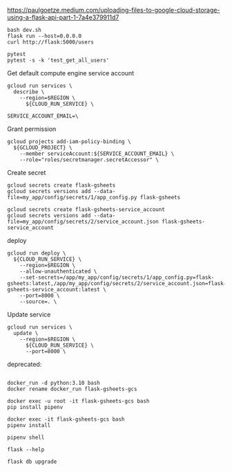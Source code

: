 https://paulgoetze.medium.com/uploading-files-to-google-cloud-storage-using-a-flask-api-part-1-7a4e379911d7

```
bash dev.sh
flask run --host=0.0.0.0
curl http://flask:5000/users

pytest
pytest -s -k 'test_get_all_users'
```

Get default compute engine service account
```
gcloud run services \
  describe \
    --region=$REGION \
      ${CLOUD_RUN_SERVICE} \

SERVICE_ACCOUNT_EMAIL=\
```

Grant permission
```
gcloud projects add-iam-policy-binding \
  ${GCLOUD_PROJECT} \
    --member serviceAccount:${SERVICE_ACCOUNT_EMAIL} \
    --role="roles/secretmanager.secretAccessor" \
```

Create secret
```
gcloud secrets create flask-gsheets
gcloud secrets versions add --data-file=my_app/config/secrets/1/app_config.py flask-gsheets

gcloud secrets create flask-gsheets-service_account
gcloud secrets versions add --data-file=my_app/config/secrets/2/service_account.json flask-gsheets-service_account
```

deploy
```
gcloud run deploy \
  ${CLOUD_RUN_SERVICE} \
    --region=$REGION \
    --allow-unauthenticated \
    --set-secrets=/app/my_app/config/secrets/1/app_config.py=flask-gsheets:latest,/app/my_app/config/secrets/2/service_account.json=flask-gsheets-service_account:latest \
    --port=8000 \
    --source=. \
```

Update service
```
gcloud run services \
  update \
    --region=$REGION \
      ${CLOUD_RUN_SERVICE} \
      --port=8000 \
```

deprecated:
```

docker_run -d python:3.10 bash
docker rename docker_run flask-gsheets-gcs

docker exec -u root -it flask-gsheets-gcs bash
pip install pipenv

docker exec -it flask-gsheets-gcs bash
pipenv install

pipenv shell

flask --help

flask db upgrade
```
